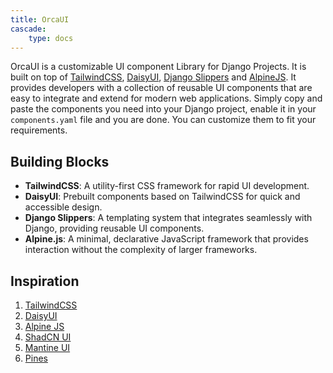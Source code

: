 ```yaml
---
title: OrcaUI
cascade:
    type: docs
---
```


OrcaUI is a customizable UI component Library for Django Projects. It is built on top of [TailwindCSS](https://tailwindcss.com/), [DaisyUI](https://daisyui.com), [Django Slippers](https://github.com/mixxorz/slippers) and [AlpineJS](https://alpinejs.dev/).
It provides developers with a collection of reusable UI components that are easy to integrate and extend for modern web applications.
Simply copy and paste the components you need into your Django project, enable it in your `components.yaml` file and you are done.
You can customize them to fit your requirements.

## Building Blocks

- **TailwindCSS**: A utility-first CSS framework for rapid UI development. 
- **DaisyUI**: Prebuilt components based on TailwindCSS for quick and accessible design. 
- **Django Slippers**: A templating system that integrates seamlessly with Django, providing reusable UI components. 
- **Alpine.js**: A minimal, declarative JavaScript framework that provides interaction without the complexity of larger frameworks.


## Inspiration

1. [TailwindCSS](https://tailwindcss.com/)
2. [DaisyUI](https://daisyui.com/)
3. [Alpine JS](https://alpinejs.dev/)
4. [ShadCN UI](https://ui.shadcn.com/)
5. [Mantine UI](https://mantine.dev/)
6. [Pines](https://devdojo.com/pines) 